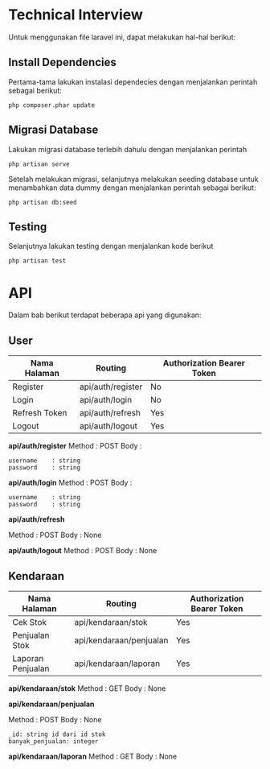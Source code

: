 # Technical Interview
Untuk menggunakan file laravel ini, dapat melakukan hal-hal berikut:

## Install Dependencies
Pertama-tama lakukan instalasi dependecies dengan menjalankan perintah sebagai berikut:

    php composer.phar update

## Migrasi Database
Lakukan migrasi database terlebih dahulu dengan menjalankan perintah

    php artisan serve

Setelah melakukan migrasi, selanjutnya melakukan seeding database untuk menambahkan data dummy dengan menjalankan perintah sebagai berikut:

    php artisan db:seed

## Testing

Selanjutnya lakukan testing dengan menjalankan kode berikut

    php artisan test

# API
Dalam bab berikut terdapat beberapa api yang digunakan:

## User
|Nama Halaman    |Routing             |Authorization Bearer Token |
|----------------|---------------------|-----------------------------|
|Register		|api/auth/register     |No | 
|Login     		|api/auth/login        |No |
|Refresh Token	|api/auth/refresh	   |Yes|
|Logout         |api/auth/logout	   |Yes|

**api/auth/register**
Method	: POST
Body		: 

    username	: string
    password	: string
    
**api/auth/login**
Method	: POST
Body		: 

    username	: string
    password	: string

**api/auth/refresh**

Method	: POST
Body		: None

**api/auth/logout**
Method	: POST
Body		: None

## Kendaraan
|Nama Halaman    |Routing             |Authorization Bearer Token |
|----------------|---------------------|-----------------------------|
|Cek Stok			|api/kendaraan/stok		|Yes| 
|Penjualan Stok     |api/kendaraan/penjualan        |Yes|
|Laporan Penjualan	|api/kendaraan/laporan	   |Yes|

**api/kendaraan/stok**
Method	: GET
Body		: None

**api/kendaraan/penjualan**

Method	: POST
Body		: None

    _id: string id dari id stok
    banyak_penjualan: integer

**api/kendaraan/laporan**
Method	: GET
Body		: None
